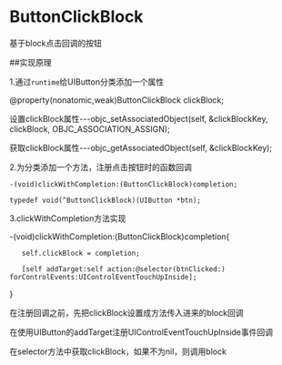 # ButtonClickBlock

基于block点击回调的按钮

##实现原理

1.通过`runtime`给UIButton分类添加一个属性
   
   @property(nonatomic,weak)ButtonClickBlock clickBlock;
   
   设置clickBlock属性---objc_setAssociatedObject(self, &clickBlockKey, clickBlock, OBJC_ASSOCIATION_ASSIGN);
   
   获取clickBlock属性---objc_getAssociatedObject(self, &clickBlockKey);
   
2.为分类添加一个方法，注册点击按钮时的函数回调
    
    -(void)clickWithCompletion:(ButtonClickBlock)completion;
    
    typedef void(^ButtonClickBlock)(UIButton *btn);
    
3.clickWithCompletion方法实现
  
   -(void)clickWithCompletion:(ButtonClickBlock)completion{
   
       self.clickBlock = completion;
       
       [self addTarget:self action:@selector(btnClicked:) forControlEvents:UIControlEventTouchUpInside];
       
   }
   
  在注册回调之前，先把clickBlock设置成方法传入进来的block回调
  
  在使用UIButton的addTarget注册UIControlEventTouchUpInside事件回调
  
  在selector方法中获取clickBlock，如果不为nil，则调用block
